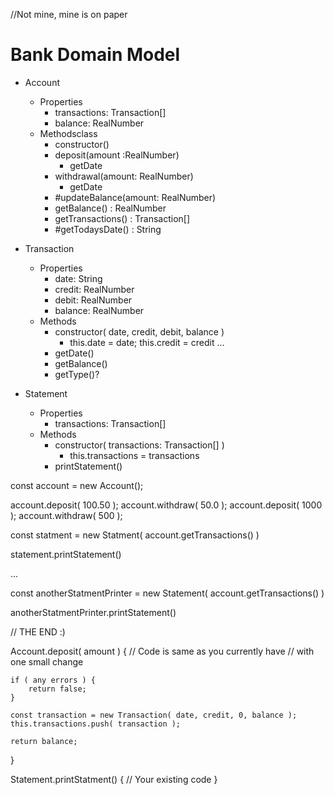 //Not mine, mine is on paper

# Bank Domain Model

- Account
  - Properties
    - transactions: Transaction[]
    - balance: RealNumber
  - Methodsclass
    - constructor()
    - deposit(amount :RealNumber)
      - getDate
    - withdrawal(amount: RealNumber)
      - getDate
    - #updateBalance(amount: RealNumber)
    - getBalance() : RealNumber
    - getTransactions() : Transaction[]
    - #getTodaysDate() : String
  
- Transaction
  - Properties
    - date: String
    - credit: RealNumber
    - debit: RealNumber
    - balance: RealNumber
  - Methods
    - constructor( date, credit, debit, balance )
      - this.date = date; this.credit = credit ...
    - getDate()
    - getBalance()
    - getType()? 

- Statement
  - Properties
    - transactions: Transaction[]
  - Methods
    - constructor( transactions: Transaction[] )
      - this.transactions = transactions
    - printStatement()

const account = new Account();

account.deposit( 100.50 );
account.withdraw( 50.0 );
account.deposit( 1000 );
account.withdraw( 500 );

const statment = new Statment( account.getTransactions() )

statement.printStatement()

...

const anotherStatmentPrinter = new Statement( account.getTransactions() )

anotherStatmentPrinter.printStatement()

// THE END :)

Account.deposit( amount ) {
    // Code is same as you currently have
    // with one small change

    if ( any errors ) {
        return false;
    }

    const transaction = new Transaction( date, credit, 0, balance );
    this.transactions.push( transaction );

    return balance;
}

Statement.printStatment() {
    // Your existing code
}